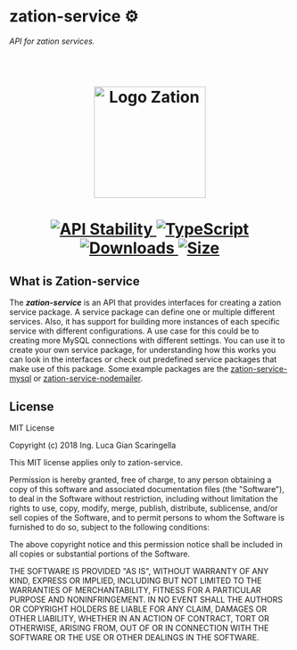 # zation-service ⚙️
*API for zation services.*

<h1 align="center">
  <!-- Logo -->
  <br/>
  <a href="https://zation.dev">
      <img src="https://zation.dev/img/zationWideLogoDark.svg" alt="Logo Zation" height="200"/>
  </a>
  <br/>
</h1>

<h1 align="center">  
  <!-- Stability -->
  <a href="https://nodejs.org/api/documentation.html#documentation_stability_index">
    <img src="https://img.shields.io/badge/stability-stable-brightgreen.svg" alt="API Stability"/>
  </a>
  <!-- TypeScript -->
  <a href="http://typescriptlang.org">
    <img src="https://img.shields.io/badge/%3C%2F%3E-typescript-blue.svg" alt="TypeScript"/>
  </a>    
  <!-- Downloads -->
  <a href="https://npmjs.org/package/zation-service">
    <img src="https://img.shields.io/npm/dm/zation-service.svg" alt="Downloads"/>
  </a> 
  <!-- Size -->
  <a href="https://npmjs.org/package/zation-service">
      <img src="https://img.shields.io/bundlephobia/min/zation-service.svg" alt="Size"/>
  </a>  
</h1>

## What is Zation-service
The ***zation-service*** is an API that provides interfaces for creating a zation service package. 
A service package can define one or multiple different services.
Also, it has support for building more instances of each specific service with different configurations. 
A use case for this could be to creating more MySQL connections with different settings. 
You can use it to create your own service package, 
for understanding how this works you can look in the interfaces or check out predefined service packages that make use of this package.
Some example packages are the [zation-service-mysql](https://github.com/ZationServer/zation-service-mysql) or [zation-service-nodemailer](https://github.com/ZationServer/zation-service-nodemailer).

## License

MIT License

Copyright (c) 2018 Ing. Luca Gian Scaringella

This MIT license applies only to zation-service.

Permission is hereby granted, free of charge, to any person obtaining a copy
of this software and associated documentation files (the "Software"), to deal
in the Software without restriction, including without limitation the rights
to use, copy, modify, merge, publish, distribute, sublicense, and/or sell
copies of the Software, and to permit persons to whom the Software is
furnished to do so, subject to the following conditions:

The above copyright notice and this permission notice shall be included in all
copies or substantial portions of the Software.

THE SOFTWARE IS PROVIDED "AS IS", WITHOUT WARRANTY OF ANY KIND, EXPRESS OR
IMPLIED, INCLUDING BUT NOT LIMITED TO THE WARRANTIES OF MERCHANTABILITY,
FITNESS FOR A PARTICULAR PURPOSE AND NONINFRINGEMENT. IN NO EVENT SHALL THE
AUTHORS OR COPYRIGHT HOLDERS BE LIABLE FOR ANY CLAIM, DAMAGES OR OTHER
LIABILITY, WHETHER IN AN ACTION OF CONTRACT, TORT OR OTHERWISE, ARISING FROM,
OUT OF OR IN CONNECTION WITH THE SOFTWARE OR THE USE OR OTHER DEALINGS IN THE
SOFTWARE.